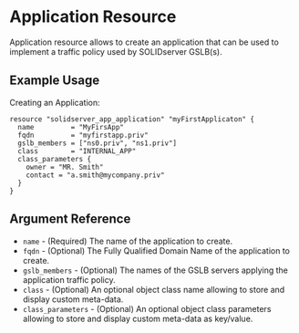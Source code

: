 # Application Resource

Application resource allows to create an application that can be used to implement a traffic policy used by SOLIDserver GSLB(s).

## Example Usage

Creating an Application:
```
resource "solidserver_app_application" "myFirstApplicaton" {
  name         = "MyFirsApp"
  fqdn         = "myfirstapp.priv"
  gslb_members = ["ns0.priv", "ns1.priv"]
  class        = "INTERNAL_APP"
  class_parameters {
    owner = "MR. Smith"
    contact = "a.smith@mycompany.priv"
  }
}
```

## Argument Reference

* `name` - (Required) The name of the application to create.
* `fqdn` - (Optional) The Fully Qualified Domain Name of the application to create.
* `gslb_members` - (Optional) The names of the GSLB servers applying the application traffic policy.
* `class` - (Optional) An optional object class name allowing to store and display custom meta-data.
* `class_parameters` - (Optional) An optional object class parameters allowing to store and display custom meta-data as key/value.